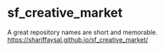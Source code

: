 # sf_creative_market
A great repository names are short and memorable.
https://shariffaysal.github.io/sf_creative_market/
